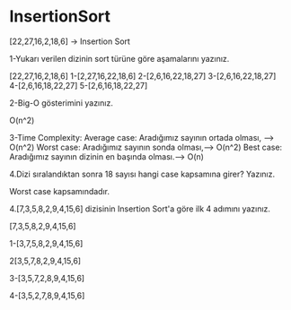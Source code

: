 # InsertionSort

[22,27,16,2,18,6] -> Insertion Sort

1-Yukarı verilen dizinin sort türüne göre aşamalarını yazınız.

 [22,27,16,2,18,6]
1-[2,27,16,22,18,6]
2-[2,6,16,22,18,27]
3-[2,6,16,22,18,27]  
4-[2,6,16,18,22,27]
5-[2,6,16,18,22,27]  

2-Big-O gösterimini yazınız.

O(n^2)

3-Time Complexity: 
Average case: Aradığımız sayının ortada olması, --> O(n^2)
Worst case: Aradığımız sayının sonda olması,--> O(n^2)
Best case: Aradığımız sayının dizinin en başında olması.--> O(n)

4.Dizi sıralandıktan sonra 18 sayısı hangi case kapsamına girer? Yazınız.

Worst case kapsamındadır.


4.[7,3,5,8,2,9,4,15,6] dizisinin Insertion Sort'a göre ilk 4 adımını yazınız.

[7,3,5,8,2,9,4,15,6]

1-[3,7,5,8,2,9,4,15,6]

2[3,5,7,8,2,9,4,15,6]

3-[3,5,7,2,8,9,4,15,6]

4-[3,5,2,7,8,9,4,15,6]
